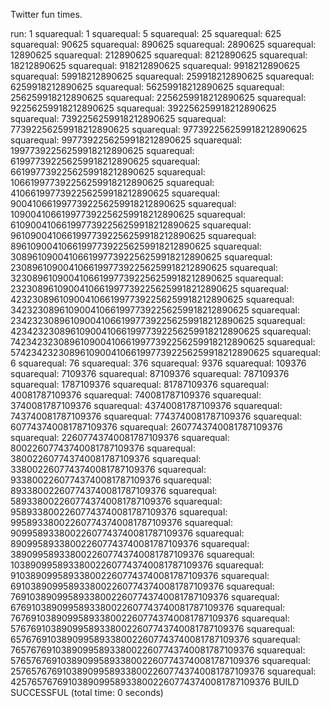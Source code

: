 Twitter fun times. 

run:
1
    squarequal:                                                  1
    squarequal:                                                  5
    squarequal:                                                 25
    squarequal:                                                625
    squarequal:                                              90625
    squarequal:                                             890625
    squarequal:                                            2890625
    squarequal:                                           12890625
    squarequal:                                          212890625
    squarequal:                                         8212890625
    squarequal:                                        18212890625
    squarequal:                                       918212890625
    squarequal:                                      9918212890625
    squarequal:                                     59918212890625
    squarequal:                                    259918212890625
    squarequal:                                   6259918212890625
    squarequal:                                  56259918212890625
    squarequal:                                 256259918212890625
    squarequal:                                2256259918212890625
    squarequal:                               92256259918212890625
    squarequal:                              392256259918212890625
    squarequal:                             7392256259918212890625
    squarequal:                            77392256259918212890625
    squarequal:                           977392256259918212890625
    squarequal:                          9977392256259918212890625
    squarequal:                         19977392256259918212890625
    squarequal:                        619977392256259918212890625
    squarequal:                       6619977392256259918212890625
    squarequal:                     106619977392256259918212890625
    squarequal:                    4106619977392256259918212890625
    squarequal:                 9004106619977392256259918212890625
    squarequal:               109004106619977392256259918212890625
    squarequal:              6109004106619977392256259918212890625
    squarequal:             96109004106619977392256259918212890625
    squarequal:            896109004106619977392256259918212890625
    squarequal:          30896109004106619977392256259918212890625
    squarequal:         230896109004106619977392256259918212890625
    squarequal:        3230896109004106619977392256259918212890625
    squarequal:       23230896109004106619977392256259918212890625
    squarequal:      423230896109004106619977392256259918212890625
    squarequal:     3423230896109004106619977392256259918212890625
    squarequal:    23423230896109004106619977392256259918212890625
    squarequal:   423423230896109004106619977392256259918212890625
    squarequal:  7423423230896109004106619977392256259918212890625
    squarequal: 57423423230896109004106619977392256259918212890625
    squarequal:                                                  6
    squarequal:                                                 76
    squarequal:                                                376
    squarequal:                                               9376
    squarequal:                                             109376
    squarequal:                                            7109376
    squarequal:                                           87109376
    squarequal:                                          787109376
    squarequal:                                         1787109376
    squarequal:                                        81787109376
    squarequal:                                     40081787109376
    squarequal:                                    740081787109376
    squarequal:                                   3740081787109376
    squarequal:                                  43740081787109376
    squarequal:                                 743740081787109376
    squarequal:                                7743740081787109376
    squarequal:                              607743740081787109376
    squarequal:                             2607743740081787109376
    squarequal:                            22607743740081787109376
    squarequal:                         80022607743740081787109376
    squarequal:                        380022607743740081787109376
    squarequal:                       3380022607743740081787109376
    squarequal:                      93380022607743740081787109376
    squarequal:                     893380022607743740081787109376
    squarequal:                    5893380022607743740081787109376
    squarequal:                   95893380022607743740081787109376
    squarequal:                  995893380022607743740081787109376
    squarequal:                90995893380022607743740081787109376
    squarequal:               890995893380022607743740081787109376
    squarequal:              3890995893380022607743740081787109376
    squarequal:            103890995893380022607743740081787109376
    squarequal:           9103890995893380022607743740081787109376
    squarequal:          69103890995893380022607743740081787109376
    squarequal:         769103890995893380022607743740081787109376
    squarequal:        6769103890995893380022607743740081787109376
    squarequal:       76769103890995893380022607743740081787109376
    squarequal:      576769103890995893380022607743740081787109376
    squarequal:     6576769103890995893380022607743740081787109376
    squarequal:    76576769103890995893380022607743740081787109376
    squarequal:   576576769103890995893380022607743740081787109376
    squarequal:  2576576769103890995893380022607743740081787109376
    squarequal: 42576576769103890995893380022607743740081787109376
BUILD SUCCESSFUL (total time: 0 seconds)
